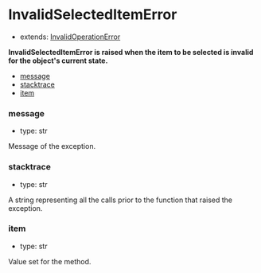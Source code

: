 # InvalidSelectedItemError

- extends: [InvalidOperationError](./invalidoperationerror.md)

**InvalidSelectedItemError is raised when the item to be selected is invalid for the object's current state.**

- [message](#message)
- [stacktrace](#stacktrace)
- [item](#item)

### message
- type: str

Message of the exception.


### stacktrace
- type: str

A string representing all the calls prior to the function that raised the exception.

### item
- type: str

Value set for the method.